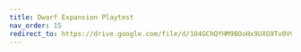```yaml
---
title: Dwarf Expansion Playtest
nav_order: 15
redirect_to: https://drive.google.com/file/d/1O4GChQYHM9BOoHx9UXG9Tv0V92_4qA6w/view?usp=share_link
---
```

